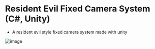 # Resident Evil Fixed Camera System (C#, Unity)
- A resident evil style fixed camera system made with unity

![image](https://user-images.githubusercontent.com/60242731/160515028-e25f03b2-6453-48ae-9a9f-340313f46c71.png)
